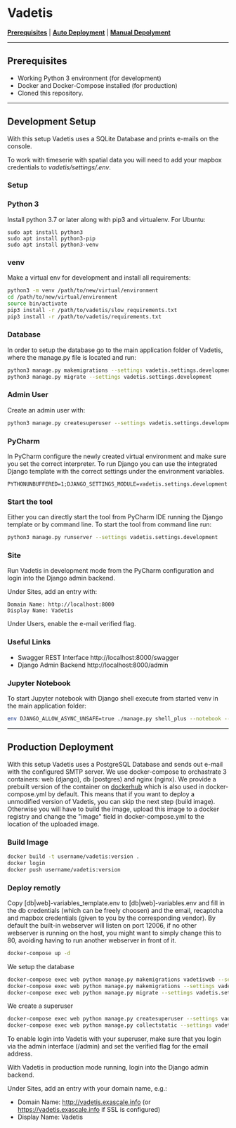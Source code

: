 # Vadetis

[**Prerequisites**](#prerequisites) | [**Auto Deployment**](#auto-deployment)  | [**Manual Depolyment**](#manual-deployment)

___

## Prerequisites
- Working Python 3 environment (for development)
- Docker and Docker-Compose installed (for production)
- Cloned this repository.
___

## Development Setup

With this setup Vadetis uses a SQLite Database and prints e-mails on the console.

To work with timeserie with spatial data you will need to add your mapbox credentials to *vadetis/settings/.env*.

### Setup

### Python 3
Install python 3.7 or later along with pip3 and virtualenv. For Ubuntu:
```
sudo apt install python3
sudo apt install python3-pip
sudo apt install python3-venv
```

### venv
Make a virtual env for development and install all requirements:
```bash
python3 -m venv /path/to/new/virtual/environment
cd /path/to/new/virtual/environment
source bin/activate
pip3 install -r /path/to/vadetis/slow_requirements.txt
pip3 install -r /path/to/vadetis/requirements.txt
```

### Database
In order to setup the database go to the main application folder of Vadetis, where the manage.py file is located and run:
```bash
python3 manage.py makemigrations --settings vadetis.settings.development
python3 manage.py migrate --settings vadetis.settings.development
```

### Admin User 
Create an admin user with:
```bash
python3 manage.py createsuperuser --settings vadetis.settings.development
```

### PyCharm

In PyCharm configure the newly created virtual environment and make sure you set the correct interpreter. 
To run Django you can use the integrated Django template with the correct settings under the environment variables.
```
PYTHONUNBUFFERED=1;DJANGO_SETTINGS_MODULE=vadetis.settings.development
```

### Start the tool
Either you can directly start the tool from PyCharm IDE running the Django template or by command line. To start the tool from command line run:
```bash
python3 manage.py runserver --settings vadetis.settings.development
```

### Site
Run Vadetis in development mode from the PyCharm configuration and login into the Django admin backend.

Under Sites, add an entry with:

```
Domain Name: http://localhost:8000
Display Name: Vadetis
```

Under Users, enable the e-mail verified flag.

### Useful Links

* Swagger REST Interface http://localhost:8000/swagger
* Django Admin Backend http://localhost:8000/admin 

### Jupyter Notebook
To start Jupyter notebook with Django shell execute from started venv in the main application folder:
```bash
env DJANGO_ALLOW_ASYNC_UNSAFE=true ./manage.py shell_plus --notebook --settings vadetis.settings.development
```
___


## Production Deployment

With this setup Vadetis uses a PostgreSQL Database and sends out e-mail with the configured SMTP server. We use docker-compose to orchastrate 3 containers: web (django), db (postgres) and nginx (nginx).
We provide a prebuilt version of the container on [dockerhub](https://hub.docker.com/r/exascalelab/vadetis) which is also used in docker-compose.yml by default. This means that if you want to deploy a unmodified version of Vadetis, you can skip the next step (build image). Otherwise you will have to build the image, upload this image to a docker registry and change the "image" field in docker-compose.yml to the location of the uploaded image.


### Build Image

```bash
docker build -t username/vadetis:version .
docker login
docker push username/vadetis:version
```
### Deploy remotly

Copy \[db|web\]-variables_template.env to \[db|web\]-variables.env and fill in the db credentials (which can be freely choosen) and the email, recaptcha and mapbox credentials (given to you by the corresponding vendor).
By default the built-in webserver will listen on port 12006, if no other webserver is running on the host, you might want to simply change this to 80, avoiding having to run another webserver in front of it.

```bash
docker-compose up -d
```

We setup the database
```bash
docker-compose exec web python manage.py makemigrations vadetisweb --settings vadetis.settings.production
docker-compose exec web python manage.py makemigrations --settings vadetis.settings.production
docker-compose exec web python manage.py migrate --settings vadetis.settings.production
```

We create a superuser

```bash
docker-compose exec web python manage.py createsuperuser --settings vadetis.settings.production
docker-compose exec web python manage.py collectstatic --settings vadetis.settings.production
```
To enable login into Vadetis with your superuser, make sure that you login via the admin interface (/admin) and set the verified flag for the email address.

With Vadetis in production mode running, login into the Django admin backend.

Under Sites, add an entry with your domain name, e.g.:

* Domain Name: http://vadetis.exascale.info (or https://vadetis.exascale.info if SSL is configured)
* Display Name: Vadetis


